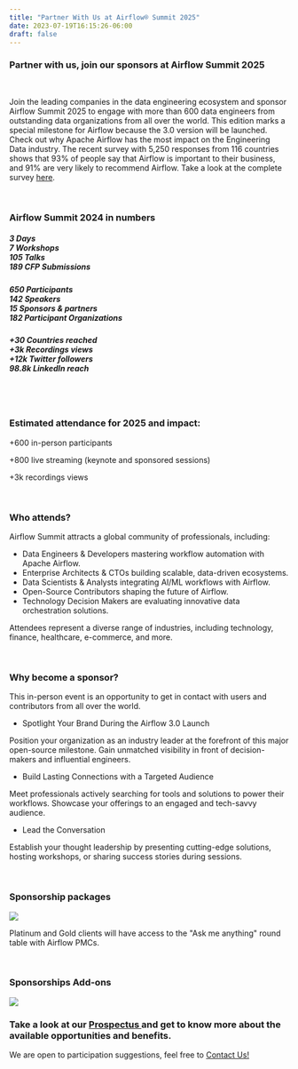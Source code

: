 ```yaml
---
title: "Partner With Us at Airflow® Summit 2025"
date: 2023-07-19T16:15:26-06:00
draft: false
---
```


<h3 class="sub-color-partner">Partner with us, join our sponsors at Airflow Summit 2025</h3>

<br>

Join the leading companies in the data engineering ecosystem and sponsor Airflow Summit 2025 to engage with more than 600 data engineers from outstanding data organizations from all over the world. This edition marks a special milestone for Airflow because the 3.0 version will be launched.
Check out why Apache Airflow has the most impact on the Engineering Data industry. The recent survey with 5,250 responses from 116 countries shows that 93% of people say that Airflow is important to their business, and 91% are very likely to recommend Airflow. Take a look at the complete survey [here](https://airflowsummit.org/about/).

<br>

<h3 class="sub-color-partner">Airflow Summit 2024 in numbers</h3>

<section>
  <div class="container">
    <div class="row row-cols-1 row-cols-lg-3 g-4 mt-4">
      <div class="col">
        <div class="card h-100 card-event-info">
          <div class="card-body text-center">
            <h5 class="card-title event-info-title">
            3 Days
            <br>
            7 Workshops
            <br>
            105 Talks
            <br>
            189 CFP Submissions
            </h5>
          </div>
        </div>
      </div>
      <div class="col">
        <div class="card h-100 card-event-info">
          <div class="card-body text-center">
            <h5 class="card-title event-info-title">
            650 Participants
            <br>
            142 Speakers
            <br>
            15 Sponsors & partners
            <br>
            182 Participant Organizations
            </h5>
          </div>
        </div>
      </div>
    <div class="col">
        <div class="card h-100 card-event-info">
          <div class="card-body text-center">
            <h5 class="card-title event-info-title">
            +30 Countries reached
            <br>
            +3k Recordings views
            <br>
            +12k Twitter followers
            <br>
            98.8k LinkedIn reach
            </h5>
          </div>
        </div>
    </div>  
  </div>
  <br>
</section>


<link rel="stylesheet" href="https://cdn.jsdelivr.net/npm/bootstrap-icons@1.11.3/font/bootstrap-icons.min.css">

<br>

<h3 class="sub-color-partner">Estimated attendance for 2025 and impact:</h3>

+600 in-person participants

+800 live streaming (keynote and sponsored sessions)

+3k recordings views

<br>

<h3 class="sub-color-partner">Who attends?</h3>

Airflow Summit attracts a global community of professionals, including:

- Data Engineers & Developers mastering workflow automation with Apache Airflow.
- Enterprise Architects & CTOs building scalable, data-driven ecosystems.
- Data Scientists & Analysts integrating AI/ML workflows with Airflow.
- Open-Source Contributors shaping the future of Airflow.
- Technology Decision Makers are evaluating innovative data orchestration solutions.

Attendees represent a diverse range of industries, including technology, finance, healthcare, e-commerce, and more.

<br>

<h3 class="sub-color-partner">Why become a sponsor?</h3>

This in-person event is an opportunity to get in contact with users and contributors from all over the world.

- Spotlight Your Brand During the Airflow 3.0 Launch

Position your organization as an industry leader at the forefront of this major open-source milestone. Gain unmatched visibility in front of decision-makers and influential engineers.

- Build Lasting Connections with a Targeted Audience

Meet professionals actively searching for tools and solutions to power their workflows. Showcase your offerings to an engaged and tech-savvy audience.

- Lead the Conversation

Establish your thought leadership by presenting cutting-edge solutions, hosting workshops, or sharing success stories during sessions.

<br>

<h3 class="sub-color-partner">Sponsorship packages</h3>

<img src="/images/partners/sponsors-page/s1.png" class="img-fluid mx-auto d-block mt-4" >

<br>
<p class="text-center">Platinum and Gold clients will have access to the "Ask me anything" round table with Airflow PMCs.</p>


<br>

<h3 class="sub-color-partner">Sponsorships Add-ons</h3>

<img src="/images/partners/sponsors-page/s2.png" class="img-fluid mx-auto d-block mt-4" >

<br>

<div class="text-center">
<h3>Take a look at our <a href="/docs/airflowsummit2025-prospectus-v1_3.pdf" target="_blank">Prospectus </a>and get to know more about the available opportunities and benefits.</h3>

We are open to participation suggestions, feel free to [Contact Us!](mailto:info@airflowsummit.org)

</div>
